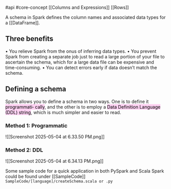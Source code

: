 #api #core-concept 
[[Columns and Expressions]]
[[Rows]]

A schema in Spark defines the column names and associated data types for a [[DataFrame]].

## Three benefits

• You relieve Spark from the onus of inferring data types.
• You prevent Spark from creating a separate job just to read a large portion of
your file to ascertain the schema, which for a large data file can be expensive and
time-consuming.
• You can detect errors early if data doesn’t match the schema.


## Defining a schema

Spark allows you to define a schema in two ways. One is to define it <mark style="background: #FFB8EBA6;">programmati‐ cally</mark>, and the other is to employ a <mark style="background: #FFB8EBA6;">Data Definition Language (DDL) string</mark>, which is much simpler and easier to read.

### Method 1: Programmatic
![[Screenshot 2025-05-04 at 6.33.50 PM.png]]

### Method 2: DDL
![[Screenshot 2025-05-04 at 6.34.13 PM.png]]

Some sample code for a quick application in both PySpark and Scala Spark could be found under [[SampleCode]] `SampleCode/[language]/createSchema.scala or .py`
